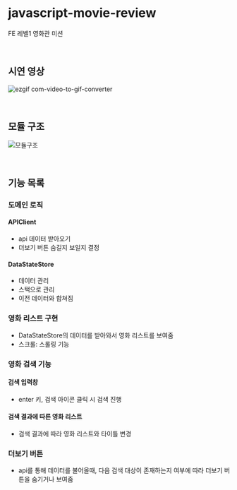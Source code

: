 # javascript-movie-review

FE 레벨1 영화관 미션 

<br>

## 시연 영상

![ezgif com-video-to-gif-converter](https://github.com/healim01/javascript-movie-review/assets/74346290/49546f9e-7206-4200-bd30-6c856b355ee4)

<br>

## 모듈 구조 
![모듈구조](https://github.com/healim01/javascript-movie-review/assets/74346290/f0868b16-e84d-478d-b8d1-b427d79ce086)

<br>

## 기능 목록

### 도메인 로직

#### APIClient

- api 데이터 받아오기
- 더보기 버튼 숨길지 보일지 결정

#### DataStateStore

- 데이터 관리
- 스택으로 관리
- 이전 데이터와 합쳐짐

### 영화 리스트 구현

- DataStateStore의 데이터를 받아와서 영화 리스트를 보여줌
- 스크롤: 스롤링 기능

### 영화 검색 기능

#### 검색 입력창

- enter 키, 검색 아이콘 클릭 시 검색 진행

#### 검색 결과에 따른 영화 리스트

- 검색 결과에 따라 영화 리스트와 타이틀 변경

### 더보기 버튼

- api를 통해 데이터를 불어올때, 다음 검색 대상이 존재하는지 여부에 따라 더보기 버튼을 숨기거나 보여줌

